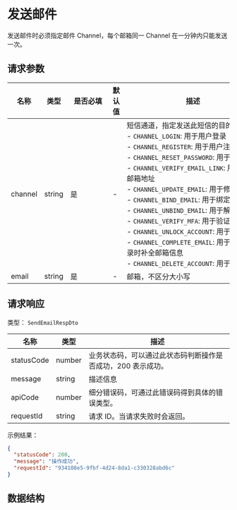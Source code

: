 # 发送邮件

<!--
  警告⚠️：
  不要直接修改该文档，
  https://github.com/Authing/authing-docs-factory
  使用该项目进行生成
-->

<LastUpdated />

发送邮件时必须指定邮件 Channel，每个邮箱同一 Channel 在一分钟内只能发送一次。

## 请求参数

| 名称 | 类型 | <div style="width:80px">是否必填</div> | 默认值 | <div style="width:300px">描述</div> | <div style="width:200px"></div>示例值</div> |
| ---- | ---- | ---- | ---- | ---- | ---- |
| channel | string | 是 | - | 短信通道，指定发送此短信的目的：<br>- `CHANNEL_LOGIN`: 用于用户登录<br>- `CHANNEL_REGISTER`: 用于用户注册<br>- `CHANNEL_RESET_PASSWORD`: 用于重置密码<br>- `CHANNEL_VERIFY_EMAIL_LINK`: 用于验证邮箱地址<br>- `CHANNEL_UPDATE_EMAIL`: 用于修改邮箱<br>- `CHANNEL_BIND_EMAIL`: 用于绑定邮箱<br>- `CHANNEL_UNBIND_EMAIL`: 用于解绑邮箱<br>- `CHANNEL_VERIFY_MFA`: 用于验证 MFA<br>- `CHANNEL_UNLOCK_ACCOUNT`: 用于自助解锁<br>- `CHANNEL_COMPLETE_EMAIL`: 用于注册/登录时补全邮箱信息   <br>- `CHANNEL_DELETE_ACCOUNT`: 用于注销账号<br>  | `CHANNEL_LOGIN` |
| email | string | 是 | - | 邮箱，不区分大小写  | `test@example.com` |


<!-- 暂时不显示示例代码 -->
<!-- ## 示例代码
```csharp

using Authing.CSharp.SDK.Models;
using Authing.CSharp.SDK.Services;
using Authing.CSharp.SDK.Utils;
using Authing.CSharp.SDK.UtilsImpl;
using System.Collections.Generic;
using System.Threading;
using System.Threading.Tasks;

namespace Example
{
    class Program
    {
      private static ManagementClientOptions options;
      private static string ACCESS_Key_ID = "AUTHING_USERPOOL_ID";
      private static string ACCESS_KEY_SECRET = "AUTHING_USERPOOL_SECRET";

      static void Main(string[] args)
      {
          MainAsync().GetAwaiter().GetResult();
      }

      private static async Task MainAsync()
      {
          options = new ManagementClientOptions()
          {
              AccessKeyId = ACCESS_Key_ID,
              AccessKeySecret = ACCESS_KEY_SECRET,
          };

          ManagementClient managementClient = new ManagementClient(options);
        
          SendEmailRespDto  result = await managementClient.SendEmail
          (  new SendEmailDto{                  Email= "test@example.com" ,
                  Channel= SendEmailDto.channel.CHANNEL_LOGIN ,
            }
          );
        }
    }
}

```
 -->

## 请求响应

类型： `SendEmailRespDto`

| 名称 | 类型 | 描述 |
| ---- | ---- | ---- |
| statusCode | number | 业务状态码，可以通过此状态码判断操作是否成功，200 表示成功。 |
| message | string | 描述信息 |
| apiCode | number | 细分错误码，可通过此错误码得到具体的错误类型。 |
| requestId | string | 请求 ID。当请求失败时会返回。 |



示例结果：

```json
{
  "statusCode": 200,
  "message": "操作成功",
  "requestId": "934108e5-9fbf-4d24-8da1-c330328abd6c"
}
```

## 数据结构


